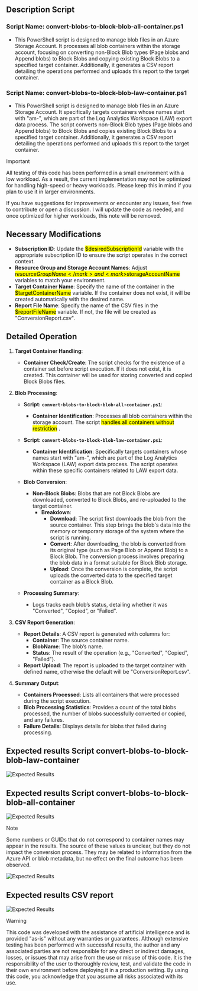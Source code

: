 ## Description Script

### Script Name: convert-blobs-to-block-blob-all-container.ps1

- This PowerShell script is designed to manage blob files in an Azure Storage Account. It processes all blob containers within the storage account, focusing on converting non-Block Blob types (Page blobs and Append blobs) to Block Blobs and copying existing Block Blobs to a specified target container. Additionally, it generates a CSV report detailing the operations performed and uploads this report to the target container.

### Script Name: convert-blobs-to-block-blob-law-container.ps1

- This PowerShell script is designed to manage blob files in an Azure Storage Account. It specifically targets containers whose names start with "am-", which are part of the Log Analytics Workspace (LAW) export data process. The script converts non-Block Blob types (Page blobs and Append blobs) to Block Blobs and copies existing Block Blobs to a specified target container. Additionally, it generates a CSV report detailing the operations performed and uploads this report to the target container.

> [!IMPORTANT]
> All testing of this code has been performed in a small environment with a low workload. As a result, the current implementation may not be optimized for handling high-speed or heavy workloads. Please keep this in mind if you plan to use it in larger environments.
> 
> If you have suggestions for improvements or encounter any issues, feel free to contribute or open a discussion. I will update the code as needed, and once optimized for higher workloads, this note will be removed.

## Necessary Modifications

- **Subscription ID**: Update the <mark>$desiredSubscriptionId</mark> variable with the appropriate subscription ID to ensure the script operates in the correct context. <br>
- **Resource Group and Storage Account Names**: Adjust <mark>$resourceGroupName</mark> and <mark>$storageAccountName</mark> variables to match your environment. <br>
- **Target Container Name**: Specify the name of the container in the <mark>$targetContainerName</mark> variable. If the container does not exist, it will be created automatically with the desired name. <br>
- **Report File Name**: Specify the name of the CSV files in the <mark>$reportFileName</mark> variable. If not, the file will be created as "ConversionReport.csv".

## Detailed Operation

1. **Target Container Handling**: <br>
   - **Container Check/Create**: The script checks for the existence of a container set before script execution. If it does not exist, it is created. This container will be used for storing converted and copied Block Blobs files.<br>

2. **Blob Processing**: <br>
   - **Script: `convert-blobs-to-block-blob-all-container.ps1`**: <br>
     - **Container Identification**: Processes all blob containers within the storage account. The script <mark>handles all containers without restriction</mark> . <br>

   - **Script: `convert-blobs-to-block-blob-law-container.ps1`**: <br>
     - **Container Identification**: Specifically targets containers whose names start with "am-", which are part of the Log Analytics Workspace (LAW) export data process. The script operates within these specific containers related to LAW export data. <br>

   - **Blob Conversion**: <br>
     - **Non-Block Blobs**: Blobs that are not Block Blobs are downloaded, converted to Block Blobs, and re-uploaded to the target container. <br>
        - **Breakdown**: <br>
            - **Download**: The script first downloads the blob from the source container. This step brings the blob's data into the memory or temporary storage of the system where the script is running. <br>
            - **Convert**: After downloading, the blob is converted from its original type (such as Page Blob or Append Blob) to a Block Blob. The conversion process involves preparing the blob data in a format suitable for Block Blob storage. <br>
            - **Upload**: Once the conversion is complete, the script uploads the converted data to the specified target container as a Block Blob. <br>

   - **Processing Summary**: <br>
     - Logs tracks each blob’s status, detailing whether it was "Converted", "Copied", or "Failed". <br>

3. **CSV Report Generation**: <br>
   - **Report Details**: A CSV report is generated with columns for: <br>
     - **Container**: The source container name. <br>
     - **BlobName**: The blob’s name. <br>
     - **Status**: The result of the operation (e.g., "Converted", "Copied", "Failed"). <br>
   - **Report Upload**: The report is uploaded to the target container with defined name, otherwise the default will be "ConversionReport.csv". <br>

4. **Summary Output**:
   - **Containers Processed**: Lists all containers that were processed during the script execution. <br>
   - **Blob Processing Statistics**: Provides a count of the total blobs processed, the number of blobs successfully converted or copied, and any failures. <br>
   - **Failure Details**: Displays details for blobs that failed during processing. <br>

## Expected results Script convert-blobs-to-block-blob-law-container

![Expected Results](https://github.com/user-attachments/assets/73bf0771-8dd5-45d7-b00f-fc7a9ecbcf94)

## Expected results Script convert-blobs-to-block-blob-all-container

![Expected Results](https://github.com/user-attachments/assets/8b88330c-8784-4f3a-90a8-ee3d30616c84)

> [!NOTE]
> Some numbers or GUIDs that do not correspond to container names may appear in the results. The source of these values is unclear, but they do not impact the conversion process. They may be related to information from the Azure API or blob metadata, but no effect on the final outcome has been observed.

![Expected Results](https://github.com/user-attachments/assets/a67d1932-4b5a-4d9e-8c9b-e0ddac2567b7)

## Expected results CSV report
![Expected Results](https://github.com/user-attachments/assets/3252456c-4d50-41ac-b203-b1b731e0c5d2)

> [!WARNING]
> This code was developed with the assistance of artificial intelligence and is provided "as-is" without any warranties or guarantees. Although extensive testing has been performed with successful results, the author and any associated parties are not responsible for any direct or indirect damages, losses, or issues that may arise from the use or misuse of this code. It is the responsibility of the user to thoroughly review, test, and validate the code in their own environment before deploying it in a production setting. By using this code, you acknowledge that you assume all risks associated with its use.
